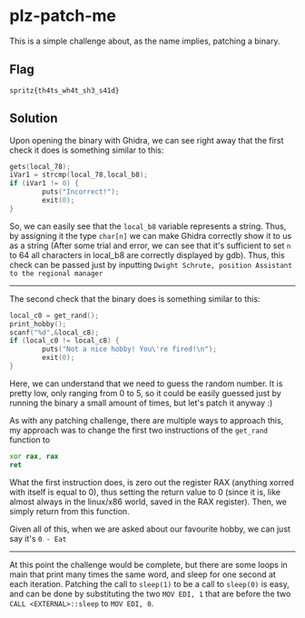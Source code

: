 # plz-patch-me

This is a simple challenge about, as the name implies, patching a binary.

## Flag

`spritz{th4ts_wh4t_sh3_s41d}`

## Solution

Upon opening the binary with Ghidra, we can see right away that the first check it does is something similar to this:
```c
gets(local_78);
iVar1 = strcmp(local_78,local_b8);
if (iVar1 != 0) {
        puts("Incorrect!");
        exit(0);
}
```

So, we can easily see that the `local_b8` variable represents a string. Thus, by assigning it the type `char[n]`
we can make Ghidra correctly show it to us as a string (After some trial and error, we can see that it's sufficient to set `n` to 64
all characters in local_b8 are correctly displayed by gdb).
Thus, this check can be passed just by inputting `Dwight Schrute, position Assistant to the regional manager`

---

The second check that the binary does is something similar to this:
```c
local_c0 = get_rand();
print_hobby();
scanf("%d",&local_c8);
if (local_c0 != local_c8) {
        puts("Not a nice hobby! You\'re fired!\n");
        exit(0);
}
```

Here, we can understand that we need to guess the random number. It is pretty low, only ranging from 0 to 5,
so it could be easily guessed just by running the binary a small amount of times, but let's patch it anyway :)

As with any patching challenge, there are multiple ways to approach this, my approach was to change the first
two instructions of the `get_rand` function to

```asm
xor rax, rax
ret
```

What the first instruction does, is zero out the register RAX (anything xorred with itself is equal to 0),
thus setting the return value to 0 (since it is, like almost always in the linux/x86 world, saved in the RAX register).
Then, we simply return from this function.

Given all of this, when we are asked about our favourite hobby, we can just say it's `0 - Eat`

---

At this point the challenge would be complete, but there are some loops in main that print many times the same
word, and sleep for one second at each iteration. Patching the call to `sleep(1)` to be a call to `sleep(0)` is easy,
and can be done by substituting the two `MOV EDI, 1` that are before the two `CALL <EXTERNAL>::sleep` to `MOV EDI, 0`.